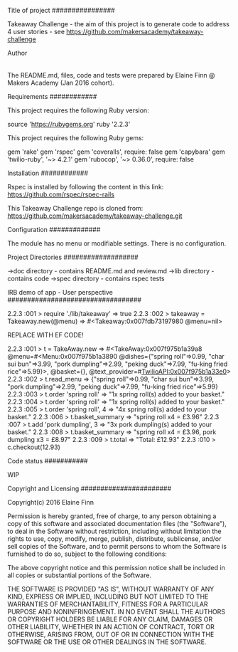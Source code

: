Title of project
################

Takeaway Challenge - the aim of this project is to generate code to address 4 user stories - see https://github.com/makersacademy/takeaway-challenge

Author
######

The README.md, files, code and tests were prepared by Elaine Finn @ Makers Academy (Jan 2016 cohort).

Requirements
############

This project requires the following Ruby version:

source 'https://rubygems.org'
ruby '2.2.3'

This project requires the following Ruby gems:

gem 'rake'
gem 'rspec'
gem 'coveralls', require: false
gem 'capybara'
gem 'twilio-ruby', '~> 4.2.1'
gem 'rubocop', '~> 0.36.0', require: false

Installation
############

Rspec is installed by following the content in this link: https://github.com/rspec/rspec-rails

This Takeaway Challenge repo is cloned from: https://github.com/makersacademy/takeaway-challenge.git

Configuration
#############

The module has no menu or modifiable settings. There is no configuration.

Project Directories
###################

->doc directory - contains README.md and review.md
->lib directory - contains code 
->spec directory - contains rspec tests

IRB demo of app - User perspective
##################################

2.2.3 :001 > require './lib/takeaway'
 => true 
2.2.3 :002 > takeaway = Takeaway.new(@menu)
 => #<Takeaway:0x007fdb73197980 @menu=nil> 

REPLACE WITH EF CODE!

2.2.3 :001 > t = TakeAway.new
 => #<TakeAway:0x007f975b1a39a8 @menu=#<Menu:0x007f975b1a3890 @dishes={"spring roll"=>0.99, "char sui bun"=>3.99, "pork dumpling"=>2.99, "peking duck"=>7.99, "fu-king fried rice"=>5.99}>, @basket={}, @text_provider=#<TwilioAPI:0x007f975b1a33e0>>
2.2.3 :002 > t.read_menu
 => {"spring roll"=>0.99, "char sui bun"=>3.99, "pork dumpling"=>2.99, "peking duck"=>7.99, "fu-king fried rice"=>5.99}
2.2.3 :003 > t.order 'spring roll'
 => "1x spring roll(s) added to your basket."
2.2.3 :004 > t.order 'spring roll'
 => "1x spring roll(s) added to your basket."
2.2.3 :005 > t.order 'spring roll', 4
 => "4x spring roll(s) added to your basket."
2.2.3 :006 > t.basket_summary
 => "spring roll x4 = £3.96"
2.2.3 :007 > t.add 'pork dumpling', 3
 => "3x pork dumpling(s) added to your basket."
2.2.3 :008 > t.basket_summary
 => "spring roll x4 = £3.96, pork dumpling x3 = £8.97"
2.2.3 :009 > t.total
 => "Total: £12.93"
2.2.3 :010 > c.checkout(12.93)

Code status
###########

WIP

Copyright and Licensing
#######################

Copyright(c) 2016 Elaine Finn

Permission is hereby granted, free of charge, to any person obtaining a copy of this software and associated documentation files (the "Software"), to deal in the Software without restriction, including without limitation the rights to use, copy, modify, merge, publish, distribute, sublicense, and/or sell copies of the Software, and to permit persons to whom the Software is furnished to do so, subject to the following conditions:

The above copyright notice and this permission notice shall be included in all copies or substantial portions of the Software.

THE SOFTWARE IS PROVIDED "AS IS", WITHOUT WARRANTY OF ANY KIND, EXPRESS OR IMPLIED, INCLUDING BUT NOT LIMITED TO THE WARRANTIES OF MERCHANTABILITY, FITNESS FOR A PARTICULAR PURPOSE AND NONINFRINGEMENT. IN NO EVENT SHALL THE AUTHORS OR COPYRIGHT HOLDERS BE LIABLE FOR ANY CLAIM, DAMAGES OR OTHER LIABILITY, WHETHER IN AN ACTION OF CONTRACT, TORT OR OTHERWISE, ARISING FROM, OUT OF OR IN CONNECTION WITH THE SOFTWARE OR THE USE OR OTHER DEALINGS IN THE SOFTWARE.